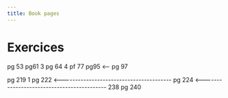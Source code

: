```yaml
---
title: Book pages
---
```


# Exercices

pg 53
pg61 3
pg 64 4
pf 77
pg95 <--
pg 97

pg 219 1
pg 222 <----------------------------------------
pg 224 <-------------------------------------------
238
pg 240
